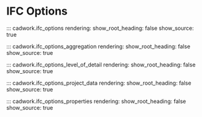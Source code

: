 # IFC Options

::: cadwork.ifc_options
    rendering:
        show_root_heading: false
        show_source: true

::: cadwork.ifc_options_aggregation
    rendering:
        show_root_heading: false
        show_source: true

::: cadwork.ifc_options_level_of_detail
    rendering:
        show_root_heading: false
        show_source: true

::: cadwork.ifc_options_project_data
    rendering:
        show_root_heading: false
        show_source: true

::: cadwork.ifc_options_properties
    rendering:
        show_root_heading: false
        show_source: true
